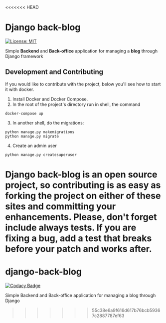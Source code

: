 <<<<<<< HEAD
# Django back-blog
[![License: MIT](https://img.shields.io/badge/License-MIT-yellow.svg)](https://opensource.org/licenses/MIT)

Simple **Backend** and **Back-office** application for managing a **blog** through Django framework

## Development and Contributing

If you would like to contribute with the project, below you'll see how to start it with docker.

1. Install Docker and Docker Compose. 
2. In the root of the project's directory run in shell, the command 
```
docker-compose up
```
3. In another shell, do the migrations:
```
python manage.py makemigrations
python manage.py migrate
```
4. Create an admin user
```
python manage.py createsuperuser
```

Django back-blog is an open source project, so contributing is as easy as forking the project on either of these sites and committing your enhancements. Please, don't forget include always tests. If you are fixing a bug, add a test that breaks before your patch and works after. 
=======
# django-back-blog

[![Codacy Badge](https://api.codacy.com/project/badge/Grade/c339f23b0d654f458213cca0c34f28a6)](https://app.codacy.com/manual/samirhinojosa/django-back-blog?utm_source=github.com&utm_medium=referral&utm_content=samirhinojosa/django-back-blog&utm_campaign=Badge_Grade_Dashboard)

Simple Backend and Back-office application for managing a blog through Django
>>>>>>> 55c38e6a9f616d617b76bcb59367c2887787ef63
